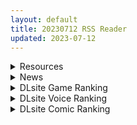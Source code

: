 ```yaml
---
layout: default
title: 20230712 RSS Reader
updated: 2023-07-12
---
```


<details class='content-parent'>
<summary>
Resources
</summary>
<details class='content-child'>
<summary>
<span class='rss-title'> [Hanabi Fuusen] 連れてって、ダンジョンへ！！/ 带我去地下城吧！！ </span> <a class='rss-link' href='https://www.hacg.sbs/wp/96780.html' target='_blank'>&nbsp;</a>
<div class='rss-published'> 🕛 20230711 14:21:17</div>
</summary>
《带我去地下城吧！！》是一款卡牌游戏，男主玩游戏穿越到异世界，一边进行色色又有趣 &#8230; <a href="https://www.hacg.sbs/wp/96780.html">继续阅读 <span class="meta-nav">&#8594;</span></a>
</details>
<details class='content-child'>
<summary>
<span class='rss-title'> [无修正] [紺そめ] NIKKE:胜利女神 Alice [Patreon][2023年6月更新] </span> <a class='rss-link' href='https://gmgard.com/gm122995' target='_blank'>&nbsp;</a>
<div class='rss-published'> 🕛 20230711 13:20:14</div>
</summary>
<img src="https://static.gmgard.us/Images/upload/11838112113293872.jpg" /><br /><p>尼姬的同人</p>
</details>
<details class='content-child'>
<summary>
<span class='rss-title'> [自购][boki官中][RJ228950][nikukyu]異世界売春クエスト! </span> <a class='rss-link' href='https://gmgard.com/gm122993' target='_blank'>&nbsp;</a>
<div class='rss-published'> 🕛 20230711 13:20:03</div>
</summary>
<img src="https://static.gmgard.us/Images/upload/16676111812401560.jpg" /><br /><p>本人自购
没有 以下行为：
没有调整字体，没有使用华丽花哨的字体
没有修改内容，没有在开局就加个NPC说明这是某某人移植，倒狗biss，加群****
没有加入内嵌宣传，导致删除宣传文件不能运行游戏
没有在图片上加入宣传
没有混淆js
没有修改游戏标题</p>
</details>
<details class='content-child'>
<summary>
<span class='rss-title'> 【新汉化作品】[ensemble] 乙女シリーズ 女装主人公ミニゲーム New Game2 / 乙女系列 女装主人公小剧场5 New Stage 2 汉化硬盘版[cj铁血战士个人汉化][390MB][ </span> <a class='rss-link' href='https://www.south-plus.net/read.php?tid=1881075' target='_blank'>&nbsp;</a>
<div class='rss-published'> 🕛 20230711 12:25:33</div>
</summary>
<img src='https://img.imoutomoe.net/\images/2023/07/11/0.jpg'/>
<img src='https://img.imoutomoe.net/\images/2023/07/11/3-2.jpg'/>
星の乙女と六華の姉妹 早期購入特典『乙女シリーズ 女装主人公ミニゲーム New Game2』

官方介紹頁
紹介ページ / Info [url]http: ..
</details>
<details class='content-child'>
<summary>
<span class='rss-title'> [无修正][未知字幕组][バニラ]必殺痴漢人 1+2 </span> <a class='rss-link' href='https://gmgard.com/gm122994' target='_blank'>&nbsp;</a>
<div class='rss-published'> 🕛 20230711 12:12:26</div>
</summary>
<img src="https://iili.io/HsOqJNs.gif" /><br /><p>一个人被女主一家告了 工作老婆全丢了 于是化身痴汉复仇</p>
</details>
<details class='content-child'>
<summary>
<span class='rss-title'> [無修正][漢化組漢化組x我尻故我在#124][岩崎ユウキ] 雨宿り (COMIC BAVEL 2023年01月号) </span> <a class='rss-link' href='https://gmgard.com/gm122992' target='_blank'>&nbsp;</a>
<div class='rss-published'> 🕛 20230711 06:17:07</div>
</summary>
<img src="https://static.gmgard.us/Images/upload/21969110205171042.jpg" /><br /><p>岩琦老师上上一部，终于出无修汉化了，这话灵能JK依子又出现了，看来会是常驻角色，老师最新那部好像就是讲她的，可惜还没找到汉化，等有了再转过来。这不主要讲男主要去一个灵异地点取材，领走前依子给他一个纸鹤防身，男主果然不出所料被女鬼缠住，就在要交代时纸鹤救了他。</p>
</details>
<details class='content-child'>
<summary>
<span class='rss-title'> 【新汉化作品】[アトリエさくら] ギャル妻セックス 他の男に淫猥奉仕する愛する妻 / 辣妹妻的性事 汉化硬盘版[saff个人汉化][1.22G][BDOD] </span> <a class='rss-link' href='https://www.south-plus.net/read.php?tid=1880707' target='_blank'>&nbsp;</a>
<div class='rss-published'> 🕛 20230711 05:33:51</div>
</summary>
<img src='https://img.imoutomoe.net/\images/2023/07/11/27bc5c9b2ba2cc5c4.jpg'/>
<img src='https://img.imoutomoe.net/\images/2023/07/11/14aa49bd894c1e6f8.jpg'/>
ギャル妻セックス 他の男に淫猥奉仕する愛する妻
ブランド：    アトリエさくら（このブランド ..
</details>
<details class='content-child'>
<summary>
<span class='rss-title'> [无修正][合集][IceDev]多同人 视频作品x15 [截至2022.12][Fanbox](1.08G) </span> <a class='rss-link' href='https://gmgard.com/gm122975' target='_blank'>&nbsp;</a>
<div class='rss-published'> 🕛 20230711 05:13:57</div>
</summary>
<img src="https://static.gmgard.us/Images/upload/28530091818158349.jpg" /><br /><p>icedev大佬主要做3D漫画，动画作品比较少。这次合集包括两个蒂法动画，其他的都是和Bruceyboi64合作的有声漫画，主角有好几个。基本都是怪物和马，也有扶她，表现比较夸张，有爱自取。</p>
</details>

</details>
<details class='content-parent'>
<summary>
News
</summary>

</details>
<details class='content-parent'>
<summary>
DLsite Game Ranking
</summary>
<details class='content-child'>
<summary>
<span class='rss-title'> 護身術道場 秘密のNTRレッスン [WAKUWAKU] </span> <a class='rss-link' href='https://www.dlsite.com/maniax/work/=/product_id/RJ01053661.html' target='_blank'>&nbsp;</a>
<div class='rss-published'> 🕛 20230712 13:10:46</div>
</summary>
<img src ="http://img.dlsite.jp/modpub/images2/work/doujin/RJ01054000/RJ01053661_img_main.jpg"/><br/>これはシミュレーション系のエロゲーで、ユーモアな要素が盛り込まれています。
</details>
<details class='content-child'>
<summary>
<span class='rss-title'> セイントギアフォース [メタモルフォーゼ] </span> <a class='rss-link' href='https://www.dlsite.com/maniax/work/=/product_id/RJ01002988.html' target='_blank'>&nbsp;</a>
<div class='rss-published'> 🕛 20230712 13:10:46</div>
</summary>
<img src ="http://img.dlsite.jp/modpub/images2/work/doujin/RJ01003000/RJ01002988_img_main.jpg"/><br/>闘中にセクハラされて犯される!戦闘エロ特化RPG!!
</details>
<details class='content-child'>
<summary>
<span class='rss-title'> 穢神楽～Aikagura～ [アンホリクリエイション] </span> <a class='rss-link' href='https://www.dlsite.com/maniax/work/=/product_id/RJ01064183.html' target='_blank'>&nbsp;</a>
<div class='rss-published'> 🕛 20230712 13:10:46</div>
</summary>
<img src ="http://img.dlsite.jp/modpub/images2/work/doujin/RJ01065000/RJ01064183_img_main.jpg"/><br/>巫女風の退魔師があやかしの巣窟に挑む!負けたら凌辱!本格的横スクロール和風剣戟アクションゲーム!
</details>
<details class='content-child'>
<summary>
<span class='rss-title'> NTRaholic(チホネトラレケイカク) [Ntraholic] </span> <a class='rss-link' href='https://www.dlsite.com/maniax/work/=/product_id/RJ384983.html' target='_blank'>&nbsp;</a>
<div class='rss-published'> 🕛 20230712 13:10:46</div>
</summary>
<img src ="http://img.dlsite.jp/modpub/images2/work/doujin/RJ385000/RJ384983_img_main.jpg"/><br/>生活に困っていた夫婦の二人は“あなた”のマンションに引っ越してきた。妻の方はすごくセクシーな身体付きがして、“あなた”は美しい妻の千穂を狙い、安い家賃で部屋を提供してあげた。人妻の攻略が好みの“あなた”は魂を賭け金として、悪魔と賭けをした。賭けによって、“あなた”は悪魔の力を手に入れた。清らかな千穂、その天使のような顔の下には、一体どんな物が潜んでいるのでしょうか。
</details>
<details class='content-child'>
<summary>
<span class='rss-title'> 満車率300% 弐:Append.1 保母さん連結ぱっち [ベルゼブブ] </span> <a class='rss-link' href='https://www.dlsite.com/maniax/work/=/product_id/RJ01026164.html' target='_blank'>&nbsp;</a>
<div class='rss-published'> 🕛 20230712 13:10:46</div>
</summary>
<img src ="http://img.dlsite.jp/modpub/images2/work/doujin/RJ01027000/RJ01026164_img_main.jpg"/><br/>満車率300%弐のアップグレードデータです。
</details>

</details>
<details class='content-parent'>
<summary>
DLsite Voice Ranking
</summary>
<details class='content-child'>
<summary>
<span class='rss-title'> 汪醬日記-關於我的狗狗居然變成人 [Mirolive] </span> <a class='rss-link' href='https://www.dlsite.com/maniax/work/=/product_id/RJ01073703.html' target='_blank'>&nbsp;</a>
<div class='rss-published'> 🕛 20230712 13:10:49</div>
</summary>
<img src ="http://img.dlsite.jp/modpub/images2/work/doujin/RJ01074000/RJ01073703_img_main.jpg"/><br/>一直陪伴在身邊的狗狗 某天回家 居然變成人形 這該如何是好
</details>
<details class='content-child'>
<summary>
<span class='rss-title'> 讓同居人塔芭絲可溺愛你一番 [Mirolive] </span> <a class='rss-link' href='https://www.dlsite.com/maniax/work/=/product_id/RJ01047019.html' target='_blank'>&nbsp;</a>
<div class='rss-published'> 🕛 20230712 13:10:49</div>
</summary>
<img src ="http://img.dlsite.jp/modpub/images2/work/doujin/RJ01048000/RJ01047019_img_main.jpg"/><br/>明明與TAKO同居了,卻因為工作時間錯開不能好好貼貼。某天TAKO見你回家疲憊的的模樣,終於決定把工作排開,空出時間好好寵你一番。
</details>
<details class='content-child'>
<summary>
<span class='rss-title'> 【好きだぞ♪】ズボラな褐色エルフ♀とイチャらぶ交尾しまくる日常。 [桃色みんと] </span> <a class='rss-link' href='https://www.dlsite.com/maniax/work/=/product_id/RJ01065724.html' target='_blank'>&nbsp;</a>
<div class='rss-published'> 🕛 20230712 13:10:49</div>
</summary>
<img src ="http://img.dlsite.jp/modpub/images2/work/doujin/RJ01066000/RJ01065724_img_main.jpg"/><br/>【ちょっと俺を好き過ぎる褐色エルフとの同棲性活】ある日の残業帰り、褐色エルフがそこに文字通り”落ちて”いた。「いいよ…?俺とまんこしたいんだろ?」暗く冷たい部屋に宿る温もり。下品でズボラな褐色エルフ♀との同居生活が、いま始まる…。
</details>
<details class='content-child'>
<summary>
<span class='rss-title'> 【簡体字版】義理あね。 [つばめいと] </span> <a class='rss-link' href='https://www.dlsite.com/maniax/work/=/product_id/RJ01066223.html' target='_blank'>&nbsp;</a>
<div class='rss-published'> 🕛 20230712 13:10:49</div>
</summary>
<img src ="http://img.dlsite.jp/modpub/images2/work/doujin/RJ01067000/RJ01066223_img_main.jpg"/><br/>親の再婚でできた義理のお姉ちゃんにオナニーを見られてしまった日から…えっちな事をされて、可愛がられて…普段は優しいのにえっちの時は強引な【せいなお義姉ちゃん】に童貞を奪われてしまいます。両親が居るのにお風呂でもトイレでも部屋でも…そして両親の帰りが遅い日にはリビングでも。逆転一切なしのガン攻めで手コキ、フェラ、乳首攻め、耳舐め、足コキ、焦らされて辱められて、お仕置きされて…
</details>
<details class='content-child'>
<summary>
<span class='rss-title'> 亲爱小○症候群 ~我的魅魔姐姐会在被褥里为我做任何事~ [青春×フェティシズム] </span> <a class='rss-link' href='https://www.dlsite.com/maniax/work/=/product_id/RJ01068246.html' target='_blank'>&nbsp;</a>
<div class='rss-published'> 🕛 20230712 13:10:49</div>
</summary>
<img src ="http://img.dlsite.jp/modpub/images2/work/doujin/RJ01069000/RJ01068246_img_main.jpg"/><br/>「姐姐今天早上也来照顾你了......」 最喜欢的青梅竹马变成了姐姐,并且其实是魅魔! ? 让平常很成熟,到了你身边就会控制不住发情的姐姐来好好~的照顾你吧♪
</details>

</details>
<details class='content-parent'>
<summary>
DLsite Comic Ranking
</summary>
<details class='content-child'>
<summary>
<span class='rss-title'> 寄生されてHなエイリアンにされちゃう娘の話 Alien's Egg 「Abandoned Ship」 [Heno2] </span> <a class='rss-link' href='https://www.dlsite.com/maniax/work/=/product_id/RJ01053011.html' target='_blank'>&nbsp;</a>
<div class='rss-published'> 🕛 20230712 13:10:50</div>
</summary>
<img src ="http://img.dlsite.jp/modpub/images2/work/doujin/RJ01054000/RJ01053011_img_main.jpg"/><br/>寄生されてHなエイリアンにされちゃう娘たちの話。寄生・異形化・悪堕ちアリの成人向け漫画です。
</details>
<details class='content-child'>
<summary>
<span class='rss-title'> ゴブリンの巣穴  巣穴の性態辞典 + patch.6 言語アップグレードデータ [ぺぺろんちーの] </span> <a class='rss-link' href='https://www.dlsite.com/maniax/work/=/product_id/RJ321270.html' target='_blank'>&nbsp;</a>
<div class='rss-published'> 🕛 20230712 13:10:50</div>
</summary>
<img src ="http://img.dlsite.jp/modpub/images2/work/doujin/RJ322000/RJ321270_img_main.jpg"/><br/>ゴブリンの生態シミュレーションゲームのデーター集です
</details>
<details class='content-child'>
<summary>
<span class='rss-title'> 女子校の性欲処理係として編入した男子生徒による記録 [あのんの大洪水伝説] </span> <a class='rss-link' href='https://www.dlsite.com/maniax/work/=/product_id/RJ439801.html' target='_blank'>&nbsp;</a>
<div class='rss-published'> 🕛 20230712 13:10:50</div>
</summary>
<img src ="http://img.dlsite.jp/modpub/images2/work/doujin/RJ440000/RJ439801_img_main.jpg"/><br/>これは女子校でただ一人の男子である『性欲処理係』のあなたと 欲求不満なドスケベ女子達との濃厚変態プレイの記録である──… 女子校に編入させられたあなたを待っていたのは、思春期でムラムラが止まらない女の子たちとの淫らな日々!?溜まりに溜まった性欲とこじれまくった性癖を解放すべく、 あの手この手であなたに変態プレイを求めてくる彼女達… ド淫乱なニオイフェチ女子に囲まれた、スケベ過ぎる学園性活!
</details>
<details class='content-child'>
<summary>
<span class='rss-title'> 退魔師の淫堕-相馬日奈編(1) [New World] </span> <a class='rss-link' href='https://www.dlsite.com/maniax/work/=/product_id/RJ01072585.html' target='_blank'>&nbsp;</a>
<div class='rss-published'> 🕛 20230712 13:10:50</div>
</summary>
<img src ="http://img.dlsite.jp/modpub/images2/work/doujin/RJ01073000/RJ01072585_img_main.jpg"/><br/>少女退魔師の末路、私が知らないところで、幼馴染は見知らぬ人と変わった
</details>
<details class='content-child'>
<summary>
<span class='rss-title'> 義務兵的新兵訓練 [景美仙姬巖] </span> <a class='rss-link' href='https://www.dlsite.com/maniax/work/=/product_id/RJ01075865.html' target='_blank'>&nbsp;</a>
<div class='rss-published'> 🕛 20230712 13:10:50</div>
</summary>
<img src ="http://img.dlsite.jp/modpub/images2/work/doujin/RJ01076000/RJ01075865_img_main.jpg"/><br/>徴兵制の台湾における新兵訓練(2005年時)の記録で、入隊から様々な訓練、食事、生活、そして抽選までの過程を描いた一冊です。
</details>

</details>
